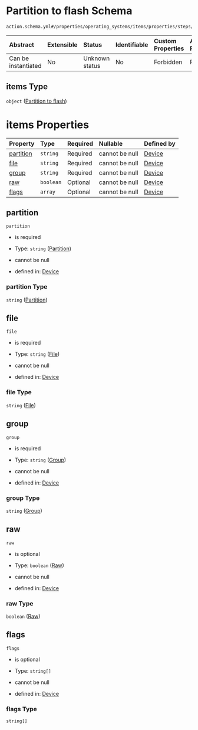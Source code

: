# Partition to flash Schema

```txt
action.schema.yml#/properties/operating_systems/items/properties/steps/items/properties/actions/items/properties/fastboot:flash/properties/partitions/items
```



| Abstract            | Extensible | Status         | Identifiable | Custom Properties | Additional Properties | Access Restrictions | Defined In                                                          |
| :------------------ | :--------- | :------------- | :----------- | :---------------- | :-------------------- | :------------------ | :------------------------------------------------------------------ |
| Can be instantiated | No         | Unknown status | No           | Forbidden         | Forbidden             | none                | [device.schema.json*](../device.schema.json "open original schema") |

## items Type

`object` ([Partition to flash](device-properties-operating-systems-operating-system-properties-steps-step-properties-group-step-action-properties-fastbootflash-action-properties-partitions-partition-to-flash.md))

# items Properties

| Property                | Type      | Required | Nullable       | Defined by                                                                                                                                                                                                                                                                                                                                                                                            |
| :---------------------- | :-------- | :------- | :------------- | :---------------------------------------------------------------------------------------------------------------------------------------------------------------------------------------------------------------------------------------------------------------------------------------------------------------------------------------------------------------------------------------------------- |
| [partition](#partition) | `string`  | Required | cannot be null | [Device](device-properties-operating-systems-operating-system-properties-steps-step-properties-group-step-action-properties-fastbootflash-action-properties-partitions-partition-to-flash-properties-partition.md "action.schema.yml#/properties/operating_systems/items/properties/steps/items/properties/actions/items/properties/fastboot:flash/properties/partitions/items/properties/partition") |
| [file](#file)           | `string`  | Required | cannot be null | [Device](device-properties-operating-systems-operating-system-properties-steps-step-properties-group-step-action-properties-fastbootflash-action-properties-partitions-partition-to-flash-properties-file.md "action.schema.yml#/properties/operating_systems/items/properties/steps/items/properties/actions/items/properties/fastboot:flash/properties/partitions/items/properties/file")           |
| [group](#group)         | `string`  | Required | cannot be null | [Device](device-properties-operating-systems-operating-system-properties-steps-step-properties-group-step-action-properties-fastbootflash-action-properties-partitions-partition-to-flash-properties-group.md "action.schema.yml#/properties/operating_systems/items/properties/steps/items/properties/actions/items/properties/fastboot:flash/properties/partitions/items/properties/group")         |
| [raw](#raw)             | `boolean` | Optional | cannot be null | [Device](device-properties-operating-systems-operating-system-properties-steps-step-properties-group-step-action-properties-fastbootflash-action-properties-partitions-partition-to-flash-properties-raw.md "action.schema.yml#/properties/operating_systems/items/properties/steps/items/properties/actions/items/properties/fastboot:flash/properties/partitions/items/properties/raw")             |
| [flags](#flags)         | `array`   | Optional | cannot be null | [Device](device-properties-operating-systems-operating-system-properties-steps-step-properties-group-step-action-properties-fastbootflash-action-properties-partitions-partition-to-flash-properties-flags.md "action.schema.yml#/properties/operating_systems/items/properties/steps/items/properties/actions/items/properties/fastboot:flash/properties/partitions/items/properties/flags")         |

## partition



`partition`

*   is required

*   Type: `string` ([Partition](device-properties-operating-systems-operating-system-properties-steps-step-properties-group-step-action-properties-fastbootflash-action-properties-partitions-partition-to-flash-properties-partition.md))

*   cannot be null

*   defined in: [Device](device-properties-operating-systems-operating-system-properties-steps-step-properties-group-step-action-properties-fastbootflash-action-properties-partitions-partition-to-flash-properties-partition.md "action.schema.yml#/properties/operating_systems/items/properties/steps/items/properties/actions/items/properties/fastboot:flash/properties/partitions/items/properties/partition")

### partition Type

`string` ([Partition](device-properties-operating-systems-operating-system-properties-steps-step-properties-group-step-action-properties-fastbootflash-action-properties-partitions-partition-to-flash-properties-partition.md))

## file



`file`

*   is required

*   Type: `string` ([File](device-properties-operating-systems-operating-system-properties-steps-step-properties-group-step-action-properties-fastbootflash-action-properties-partitions-partition-to-flash-properties-file.md))

*   cannot be null

*   defined in: [Device](device-properties-operating-systems-operating-system-properties-steps-step-properties-group-step-action-properties-fastbootflash-action-properties-partitions-partition-to-flash-properties-file.md "action.schema.yml#/properties/operating_systems/items/properties/steps/items/properties/actions/items/properties/fastboot:flash/properties/partitions/items/properties/file")

### file Type

`string` ([File](device-properties-operating-systems-operating-system-properties-steps-step-properties-group-step-action-properties-fastbootflash-action-properties-partitions-partition-to-flash-properties-file.md))

## group



`group`

*   is required

*   Type: `string` ([Group](device-properties-operating-systems-operating-system-properties-steps-step-properties-group-step-action-properties-fastbootflash-action-properties-partitions-partition-to-flash-properties-group.md))

*   cannot be null

*   defined in: [Device](device-properties-operating-systems-operating-system-properties-steps-step-properties-group-step-action-properties-fastbootflash-action-properties-partitions-partition-to-flash-properties-group.md "action.schema.yml#/properties/operating_systems/items/properties/steps/items/properties/actions/items/properties/fastboot:flash/properties/partitions/items/properties/group")

### group Type

`string` ([Group](device-properties-operating-systems-operating-system-properties-steps-step-properties-group-step-action-properties-fastbootflash-action-properties-partitions-partition-to-flash-properties-group.md))

## raw



`raw`

*   is optional

*   Type: `boolean` ([Raw](device-properties-operating-systems-operating-system-properties-steps-step-properties-group-step-action-properties-fastbootflash-action-properties-partitions-partition-to-flash-properties-raw.md))

*   cannot be null

*   defined in: [Device](device-properties-operating-systems-operating-system-properties-steps-step-properties-group-step-action-properties-fastbootflash-action-properties-partitions-partition-to-flash-properties-raw.md "action.schema.yml#/properties/operating_systems/items/properties/steps/items/properties/actions/items/properties/fastboot:flash/properties/partitions/items/properties/raw")

### raw Type

`boolean` ([Raw](device-properties-operating-systems-operating-system-properties-steps-step-properties-group-step-action-properties-fastbootflash-action-properties-partitions-partition-to-flash-properties-raw.md))

## flags



`flags`

*   is optional

*   Type: `string[]`

*   cannot be null

*   defined in: [Device](device-properties-operating-systems-operating-system-properties-steps-step-properties-group-step-action-properties-fastbootflash-action-properties-partitions-partition-to-flash-properties-flags.md "action.schema.yml#/properties/operating_systems/items/properties/steps/items/properties/actions/items/properties/fastboot:flash/properties/partitions/items/properties/flags")

### flags Type

`string[]`
